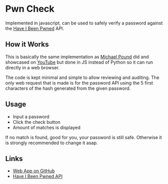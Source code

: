 # Pwn Check

Implemented in javascript, can be used to safely verify a password against the [Have I Been Pwned](https://haveibeenpwned.com/Passwords) API.

## How it Works

This is basically the same implementation as [Michael Pound](https://github.com/mikepound) did and showcased on [YouTube](https://www.youtube.com/watch?v=hhUb5iknVJs) but done in JS instead of Python so it can run directly in a web browser.

The code is kept minimal and simple to allow reviewing and auditing. The only web request that is made is for the password API using the 5 first characters of the hash generated from the given password.

## Usage

* Input a password
* Click the check button
* Amount of matches is displayed

If no match is found, good for you, your password is still safe. Otherwise it is strongly recommended to change it asap.

## Links

* [Web App on GitHub](https://sdescarries.github.io/pwn-check/)
* [Have I Been Pwned API](https://haveibeenpwned.com/API/v2)
